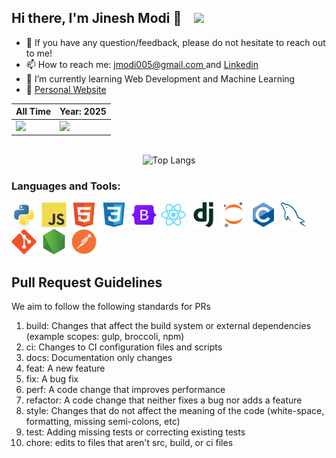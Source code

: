 ## Hi there, I'm Jinesh Modi 👋 &nbsp;&nbsp; ![](https://komarev.com/ghpvc/?username=iamjineshmodi&color=brightgreen)

<ul>
  <li> 💬 If you have any question/feedback, please do not hesitate to reach out to me!            </li>
  <li> 📫 How to reach me: <a href = "mailto:jmodi005@gmail.com">jmodi005@gmail.com </a> and <a href = "https://www.linkedin.com/in/modijinesh/">Linkedin </a> </li>
  <li>🌱 I’m currently learning Web Development and Machine Learning</li>
  <li> 🚀 <a href = "https://jineshmodi.vercel.app/" target="_blank">Personal Website</a></li>
</ul>


|All Time                                                                                  | Year: 2025                                                                                  |
|-----------------------------------------------------------------------------------------|-----------------------------------------------------------------------------------------|
| <img height="200" src="https://github-readme-stats-henna-chi-56.vercel.app/api?username=iamjineshmodi&hide=stars,contribs&show_icons=true&theme=radical&include_all_commits=True&hide_rank=true" /> | <img height="200" src="https://github-readme-stats-henna-chi-56.vercel.app/api?username=iamjineshmodi&hide=stars,contribs&show_icons=true&theme=radical&hide_rank=true" /> |

<br>


<div align="center">
  <img src="https://github-readme-stats-henna-chi-56.vercel.app/api/top-langs/?username=iamjineshmodi&langs_count=6&layout=compact" alt="Top Langs" />
</div>


### Languages and Tools:
<img src="https://raw.githubusercontent.com/devicons/devicon/master/icons/python/python-original.svg" title="Python" alt="Python" width="40" height="40"/>&nbsp;
<img src="https://raw.githubusercontent.com/devicons/devicon/master/icons/javascript/javascript-original.svg" title="JavaScript" alt="JavaScript" width="40" height="40"/>&nbsp;
<img src="https://raw.githubusercontent.com/devicons/devicon/master/icons/html5/html5-original.svg" title="HTML5" alt="HTML5" width="40" height="40"/>&nbsp;
<img src="https://raw.githubusercontent.com/devicons/devicon/master/icons/css3/css3-original.svg" title="CSS3" alt="CSS3" width="40" height="40"/>&nbsp;
<img src="https://raw.githubusercontent.com/devicons/devicon/master/icons/bootstrap/bootstrap-original.svg" title="Bootstrap" alt="Bootstrap" width="40" height="40"/>&nbsp;
<img src="https://raw.githubusercontent.com/devicons/devicon/master/icons/react/react-original.svg" title="React" alt="React" width="40" height="40"/>&nbsp;
<img src="https://raw.githubusercontent.com/devicons/devicon/master/icons/django/django-plain.svg" title="Django" alt="Django" width="40" height="40"/>&nbsp;
<img src="https://raw.githubusercontent.com/devicons/devicon/master/icons/jupyter/jupyter-original.svg" title="Jupyter" alt="Jupyter" width="40" height="40"/>&nbsp;
<img src="https://raw.githubusercontent.com/devicons/devicon/master/icons/c/c-original.svg" title="C" alt="C" width="40" height="40"/>&nbsp;
<img src="https://raw.githubusercontent.com/devicons/devicon/master/icons/mysql/mysql-original.svg" title="SQL" alt="SQL" width="40" height="40"/>&nbsp;
<img src="https://raw.githubusercontent.com/devicons/devicon/master/icons/git/git-original.svg" title="Git" alt="Git" width="40" height="40"/>&nbsp;
<img src="https://raw.githubusercontent.com/devicons/devicon/master/icons/nodejs/nodejs-original.svg" title="Node.js" alt="Node.js" width="40" height="40"/>&nbsp;
<img src="https://raw.githubusercontent.com/devicons/devicon/master/icons/postman/postman-original.svg" title="Postman" alt="Postman" width="40" height="40"/>&nbsp;


## Pull Request Guidelines
We aim to follow the following standards for PRs
  1. build: Changes that affect the build system or external dependencies (example scopes: gulp, broccoli, npm)
  2. ci: Changes to CI configuration files and scripts
  3. docs: Documentation only changes
  4. feat: A new feature
  5. fix: A bug fix
  6. perf: A code change that improves performance
  7. refactor: A code change that neither fixes a bug nor adds a feature
  8. style: Changes that do not affect the meaning of the code (white-space, formatting, missing semi-colons, etc)
  9. test: Adding missing tests or correcting existing tests
  10. chore: edits to files that aren't src, build, or ci files




<!-- TO USE for later if table does not look good--> 

<!-- ![Jinesh's Github Stats](https://github-readme-stats-henna-chi-56.vercel.app/api?username=iamjineshmodi&hide=stars,contribs&show_icons=true&theme=radical&include_all_commits=True&hide_rank=true) -->

<!-- ![Jinesh's Github Stats](https://github-readme-stats-henna-chi-56.vercel.app/api?username=iamjineshmodi&hide=stars,contribs&show_icons=true&theme=radical&hide_rank=true)  -->

<!-- ### Connect with me:
<a href = "https://www.linkedin.com/in/modijinesh/"><img align = "left" src ="https://user-images.githubusercontent.com/97559428/210749376-7f2fec32-64bb-4ea2-8629-e74b3a9d7c75.svg"/>
</a> -->
